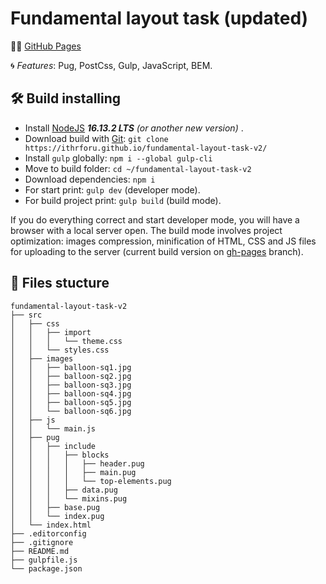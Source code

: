 # Fundamental layout task (updated)

:man_technologist: [GitHub Pages](https://ithrforu.github.io/fundamental-layout-task-v2/)

:cyclone: *Features*: Pug, PostCss, Gulp, JavaScript, BEM. 

## :hammer_and_wrench: Build installing
* Install [NodeJS](https://nodejs.org/en/) ***16.13.2 LTS** (or another new version)* . 
* Download build with [Git](https://git-scm.com/downloads): ```git clone https://ithrforu.github.io/fundamental-layout-task-v2/```
* Install ```gulp``` globally: ```npm i --global gulp-cli```
* Move to build folder: ```cd ~/fundamental-layout-task-v2```
* Download dependencies: ```npm i```
* For start print: ```gulp dev``` (developer mode).
* For build project print: ```gulp build``` (build mode).

If you do everything correct and start developer mode, you will have a browser with a local server open. The build mode involves project optimization: images compression, minification of HTML, CSS and JS files for uploading to the server (current build version on [gh-pages](../../tree/gh-pages/) branch).

## :open_file_folder: Files stucture

```
fundamental-layout-task-v2
├── src
│   ├── css
│   │   ├── import
│   │   │   └── theme.css
│   │   └── styles.css
│   ├── images
│   │   ├── balloon-sq1.jpg
│   │   ├── balloon-sq2.jpg
│   │   ├── balloon-sq3.jpg
│   │   ├── balloon-sq4.jpg
│   │   ├── balloon-sq5.jpg
│   │   └── balloon-sq6.jpg
│   ├── js
│   │   └── main.js
│   ├── pug
│   │   ├── include
│   │   │   ├── blocks
│   │   │   │	├── header.pug
│   │   │   │	├── main.pug
│   │   │   │	└── top-elements.pug
│   │   │   ├── data.pug
│   │   │   └── mixins.pug
│   │   ├── base.pug
│   │   └── index.pug
│   └── index.html
├── .editorconfig
├── .gitignore
├── README.md
├── gulpfile.js
└── package.json
```
